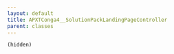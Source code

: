 ```yaml
---
layout: default
title: APXTConga4__SolutionPackLandingPageController
parent: classes
---
```


```(hidden)```
